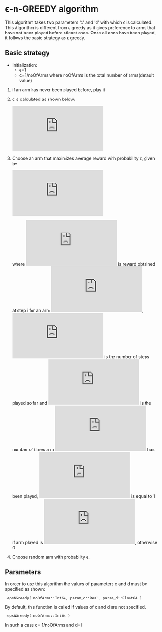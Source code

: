 # ϵ-n-GREEDY algorithm
This algorithm takes two parameters 'c' and 'd' with which ϵ is calculated. This Algorithm is different from ϵ greedy as it gives preference to arms that have not been played before atleast once. Once all arms have been played, it follows the basic strategy as ϵ greedy.
## Basic strategy
* Initialization:
   * ϵ=1
   * c=1/noOfArms where noOfArms is the total number of arms(default value)

1. if an arm has never been played before, play it
2. ϵ is calculated as shown below:

     ![](https://latex.codecogs.com/gif.latex?min%28%201%2C%20%28c*noOfArms%29/%28d*noOfSteps%29%20%29)

3. Choose an arm that maximizes average reward with probability ϵ, given by


   ![first equation](https://latex.codecogs.com/gif.latex?%5Cfrac%7B%5Csum_%7Bi%3D1%7D%5E%7Bt%7D%20R_i.1_a%7D%7Bn_a%7D)


   where ![eqn two](https://latex.codecogs.com/gif.latex?R_i) is reward obtained at step i for an arm ![](https://latex.codecogs.com/gif.latex?a), ![](https://latex.codecogs.com/gif.latex?t) is the number of steps played so far and ![eqn three](https://latex.codecogs.com/gif.latex?n_a) is the number of times arm ![](https://latex.codecogs.com/gif.latex?a) has been played, ![](https://latex.codecogs.com/gif.latex?1_a) is equal to 1 if arm played is ![](https://latex.codecogs.com/gif.latex?a), otherwise 0.

4. Choose random arm with probability ϵ.

## Parameters
In order to use this algorithm the values of parameters c and d must be specified as shown:

     epsNGreedy( noOfArms::Int64, param_c::Real, param_d::Float64 )

By default, this function is called if values of c and d are not specified.

     epsNGreedy( noOfArms::Int64 )

In such a case c= 1/noOfArms and d=1

